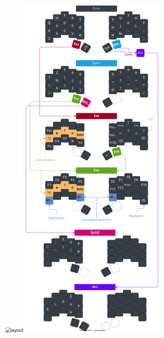 <div align="center">

  ![layout](./controllers_brief.svg)
  <img src="./custom.drawio.svg">
</div>
